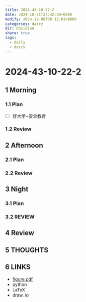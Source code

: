 ```yaml
---
title: 2024-43-10-22-2
date: 2024-10-21T23:42:30+0800
modify: 2024-12-06T00:12:01+0800
categories: dairy
dir: Obsidian
share: true
tags:
  - daily
  - dairy
---
```


# 2024-43-10-22-2

## 1 Morning

### 1.1 Plan

- [ ] 好大学+安全教育

### 1.2 Review

## 2 Afternoon

### 2.1 Plan

### 2.2 Review

## 3 Night

### 3.1 Plan

### 3.2 REVIEW

## 4 Review

## 5 THOUGHTS

## 6 LINKS

- [figure.pdf](https://caihanlin.com/mypaper/modeling/figure.pdf)
- python
- LaTeX
- draw. io